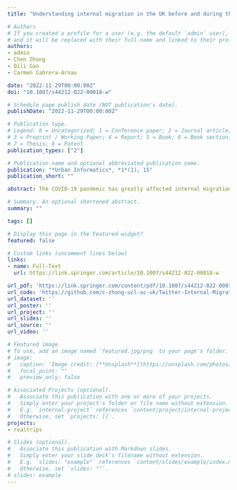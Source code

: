 ```yaml
---
title: "Understanding internal migration in the UK before and during the COVID-19 pandemic using Twitter data"

# Authors
# If you created a profile for a user (e.g. the default `admin` user), write the username (folder name) here 
# and it will be replaced with their full name and linked to their profile.
authors:
- admin
- Chen Zhong
- Qili Gao
- Carmen Cabrera-Arnau 

date: "2022-11-29T00:00:00Z"
doi: "10.1007/s44212-022-00018-w"

# Schedule page publish date (NOT publication's date).
publishDate: "2022-11-29T00:00:00Z"

# Publication type.
# Legend: 0 = Uncategorized; 1 = Conference paper; 2 = Journal article;
# 3 = Preprint / Working Paper; 4 = Report; 5 = Book; 6 = Book section;
# 7 = Thesis; 8 = Patent
publication_types: ["2"]

# Publication name and optional abbreviated publication name.
publication: "*Urban Informatics*, *1*(1), 15"
publication_short: ""

abstract: The COVID-19 pandemic has greatly affected internal migration patterns and may last beyond the pandemic. It raises the need to monitor the migration in an economical, effective and timely way. Benefitting from the advancement of geolocation data collection techniques, we used near real-time and fine-grained Twitter data to monitor migration patterns during the COVID-19 pandemic, dated from January 2019 to December 2021. Based on geocoding and estimating home locations, we proposed five indices depicting migration patterns, which are demonstrated by applying an empirical study at national and local authority scales to the UK. Our findings point to complex social processes unfolding differently over space and time. In particular, the pandemic and lockdown policies significantly reduced the rate of migration. Furthermore, we found a trend of people moving out of large cities to the nearby rural areas, and also conjunctive cities if there is one, before and during the peak of the pandemic. The trend of moving to rural areas became more significant in 2020 and most people who moved out had not returned by the end of 2021, although large cities recovered more quickly than other regions. Our results of monthly migration matrixes are validated to be consistent with official migration flow data released by the Office for National Statistics, but have finer temporal granularity and can be updated more frequently. This study demonstrates that Twitter data is highly valuable for migration trend analysis despite the biases in population representation.

# Summary. An optional shortened abstract.
summary: ""

tags: []

# Display this page in the Featured widget?
featured: false

# Custom links (uncomment lines below)
links:
- name: Full-Text
  url: https://link.springer.com/article/10.1007/s44212-022-00018-w

url_pdf: 'https://link.springer.com/content/pdf/10.1007/s44212-022-00018-w.pdf'
url_code: 'https://github.com/c-zhong-ucl-ac-uk/Twitter-Internal-Migration'
url_dataset: ''
url_poster: ''
url_project: ''
url_slides: ''
url_source: ''
url_video: ''

# Featured image
# To use, add an image named `featured.jpg/png` to your page's folder. 
# image:
#   caption: 'Image credit: [**Unsplash**](https://unsplash.com/photos/pLCdAaMFLTE)'
#   focal_point: ""
#   preview_only: false

# Associated Projects (optional).
#   Associate this publication with one or more of your projects.
#   Simply enter your project's folder or file name without extension.
#   E.g. `internal-project` references `content/project/internal-project/index.md`.
#   Otherwise, set `projects: []`.
projects:
- realtrips

# Slides (optional).
#   Associate this publication with Markdown slides.
#   Simply enter your slide deck's filename without extension.
#   E.g. `slides: "example"` references `content/slides/example/index.md`.
#   Otherwise, set `slides: ""`.
# slides: example
---
```


<!-- {{% callout note %}}
Click the *Cite* button above to demo the feature to enable visitors to import publication metadata into their reference management software.
{{% /callout %}}

{{% callout note %}}
Create your slides in Markdown - click the *Slides* button to check out the example.
{{% /callout %}}

Supplementary notes can be added here, including [code, math, and images](https://wowchemy.com/docs/writing-markdown-latex/). -->
